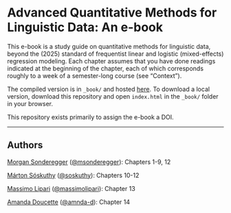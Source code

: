 # Advanced Quantitative Methods for Linguistic Data: An e-book

 This e-book is a study guide on quantitative methods for linguistic data, beyond the (2025) standard of frequentist linear and logistic (mixed-effects) regression modeling. Each chapter assumes that you have done readings indicated at the beginning of the chapter, each of which corresponds roughly to a week of a semester-long course (see “Context”).

The compiled version is in `_book/` and hosted [here](https://people.linguistics.mcgill.ca/~morgan/adv-quant-methods/).  To download a local version, download this repository and open `index.html` in the `_book/` folder in your browser.

This repository exists primarily to assign the e-book a DOI.

---

## Authors

[Morgan Sonderegger](https://people.linguistics.mcgill.ca/~morgan/) ([@msonderegger](https://www.github.com/msonderegger)): Chapters 1-9, 12

[Márton Sóskuthy](https://soskuthy.github.io/) ([@soskuthy](https://www.github.com/soskuthy)): Chapters 10-12

[Massimo Lipari](https://massimolipari.github.io/) ([@massimolipari](https://www.github.com/massimolipari)): Chapter 13

[Amanda Doucette](https://www.amandadoucette.com/) ([@amnda-d](https://www.github.com/amnda-d)): Chapter 14

